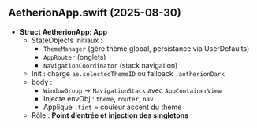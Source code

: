 ## AetherionApp.swift (2025-08-30)

- **Struct AetherionApp: App**
  - StateObjects initiaux :
    - `ThemeManager` (gère thème global, persistance via UserDefaults)
    - `AppRouter` (onglets)
    - `NavigationCoordinator` (stack navigation)
  - Init : charge `ae.selectedThemeID` ou fallback `.aetherionDark`
  - body :
    - `WindowGroup` → `NavigationStack` avec `AppContainerView`
    - Injecte envObj : `theme`, `router`, `nav`
    - Applique `.tint` = couleur accent du thème
  - Rôle : **Point d’entrée et injection des singletons**
